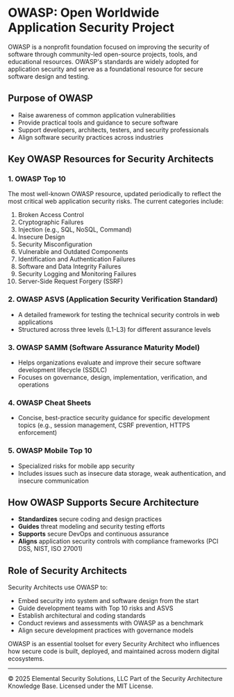 # OWASP: Open Worldwide Application Security Project

OWASP is a nonprofit foundation focused on improving the security of software through community-led open-source projects, tools, and educational resources. OWASP's standards are widely adopted for application security and serve as a foundational resource for secure software design and testing.

## Purpose of OWASP

- Raise awareness of common application vulnerabilities
- Provide practical tools and guidance to secure software
- Support developers, architects, testers, and security professionals
- Align software security practices across industries

## Key OWASP Resources for Security Architects

### 1. **OWASP Top 10**
The most well-known OWASP resource, updated periodically to reflect the most critical web application security risks. The current categories include:

1. Broken Access Control
2. Cryptographic Failures
3. Injection (e.g., SQL, NoSQL, Command)
4. Insecure Design
5. Security Misconfiguration
6. Vulnerable and Outdated Components
7. Identification and Authentication Failures
8. Software and Data Integrity Failures
9. Security Logging and Monitoring Failures
10. Server-Side Request Forgery (SSRF)

### 2. **OWASP ASVS (Application Security Verification Standard)**
- A detailed framework for testing the technical security controls in web applications
- Structured across three levels (L1-L3) for different assurance levels

### 3. **OWASP SAMM (Software Assurance Maturity Model)**
- Helps organizations evaluate and improve their secure software development lifecycle (SSDLC)
- Focuses on governance, design, implementation, verification, and operations

### 4. **OWASP Cheat Sheets**
- Concise, best-practice security guidance for specific development topics (e.g., session management, CSRF prevention, HTTPS enforcement)

### 5. **OWASP Mobile Top 10**
- Specialized risks for mobile app security
- Includes issues such as insecure data storage, weak authentication, and insecure communication

## How OWASP Supports Secure Architecture

- **Standardizes** secure coding and design practices
- **Guides** threat modeling and security testing efforts
- **Supports** secure DevOps and continuous assurance
- **Aligns** application security controls with compliance frameworks (PCI DSS, NIST, ISO 27001)

## Role of Security Architects

Security Architects use OWASP to:
- Embed security into system and software design from the start
- Guide development teams with Top 10 risks and ASVS
- Establish architectural and coding standards
- Conduct reviews and assessments with OWASP as a benchmark
- Align secure development practices with governance models

OWASP is an essential toolset for every Security Architect who influences how secure code is built, deployed, and maintained across modern digital ecosystems.



---
© 2025 Elemental Security Solutions, LLC
Part of the Security Architecture Knowledge Base.
Licensed under the MIT License.
